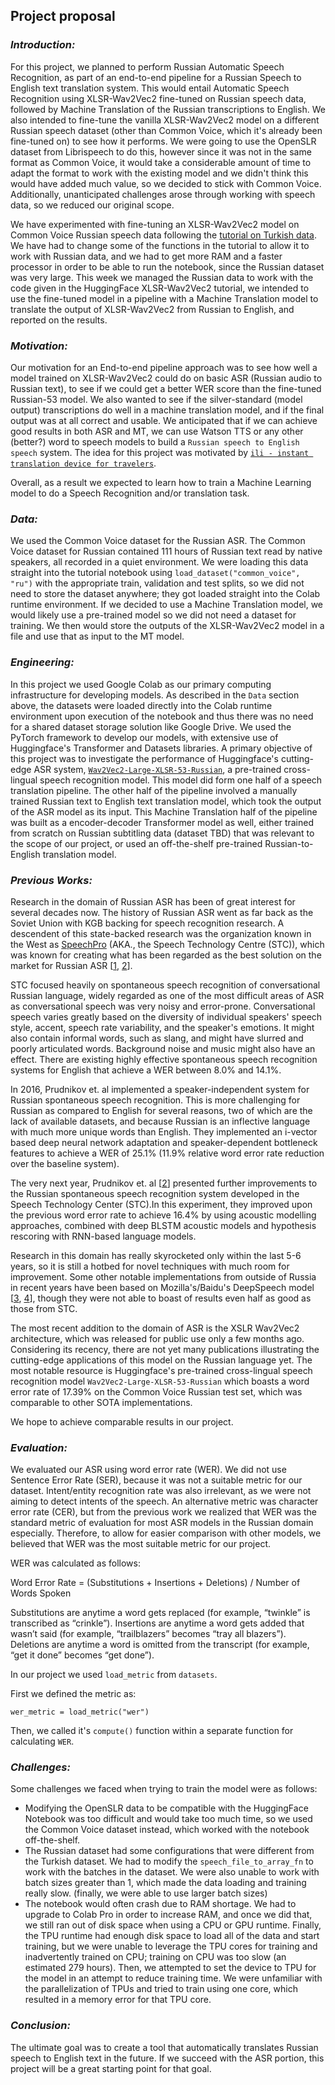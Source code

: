 ## Project proposal

### *Introduction:*

For this project, we planned to perform Russian Automatic Speech Recognition, as part of an end-to-end pipeline for a Russian Speech to English text translation system. This would entail Automatic Speech Recognition using XLSR-Wav2Vec2 fine-tuned on Russian speech data, followed by Machine Translation of the Russian transcriptions to English. We also intended to fine-tune the vanilla XLSR-Wav2Vec2 model on a different Russian speech dataset (other than Common Voice, which it's already been fine-tuned on) to see how it performs. We were going to use the OpenSLR dataset from Librispeech to do this, however since it was not in the same format as Common Voice, it would take a considerable amount of time to adapt the format to work with the existing model and we didn't think this would have added much value, so we decided to stick with Common Voice. Additionally, unanticipated challenges arose through working with speech data, so we reduced our original scope.

We have experimented with fine-tuning an XLSR-Wav2Vec2 model on Common Voice Russian speech data following the [tutorial on Turkish data](https://colab.research.google.com/github/patrickvonplaten/notebooks/blob/master/Fine_Tune_XLSR_Wav2Vec2_on_Turkish_ASR_with_%F0%9F%A4%97_Transformers.ipynb#scrollTo=ZJy7p04j78c3). We have had to change some of the functions in the tutorial to allow it to work with Russian data, and we had to get more RAM and a faster processor in order to be able to run the notebook, since the Russian dataset was very large. This week we managed the Russian data to work with the code given in the HuggingFace XLSR-Wav2Vec2 tutorial, we intended to use the fine-tuned model in a pipeline with a Machine Translation model to translate the output of XLSR-Wav2Vec2 from Russian to English, and reported on the results.

### *Motivation:*

Our motivation for an End-to-end pipeline approach was to see how well a model trained on XLSR-Wav2Vec2 could do on basic ASR (Russian audio to Russian text), to see if we could get a better WER score than the fine-tuned Russian-53 model. We also wanted to see if the silver-standard (model output) transcriptions do well in a machine translation model, and if the final output was at all correct and usable. We anticipated that if we can achieve good results in both ASR and MT, we can use Watson TTS or any other (better?) word to speech models to build a `Russian speech to English speech` system. The idea for this project was motivated by [`ili - instant translation device for travelers`](https://iamili.com/us/#:~:text=ili%20is%20made%20for%20your,ili%20to%20anywhere%20you%20want).

Overall, as a result we expected to learn how to train a Machine Learning model to do a Speech Recognition and/or translation task.

### *Data:*

We used the Common Voice dataset for the Russian ASR. The Common Voice dataset for Russian contained 111 hours of Russian text read by native speakers, all recorded in a quiet environment. We were loading this data straight into the tutorial notebook using `load_dataset("common_voice", "ru")` with the appropriate train, validation and test splits, so we did not need to store the dataset anywhere; they got loaded straight into the Colab runtime environment. If we decided to use a Machine Translation model, we would likely use a pre-trained model so we did not need a dataset for training. We then would store the outputs of the XLSR-Wav2Vec2 model in a file and use that as input to the MT model.

### *Engineering:*

In this project we used Google Colab as our primary computing infrastructure for developing models. As described in the `Data` section above, the datasets were loaded directly into the Colab runtime environment upon execution of the notebook and thus there was no need for a shared dataset storage solution like Google Drive. We used the PyTorch framework to develop our models, with extensive use of Huggingface's Transformer and Datasets libraries. A primary objective of this project was to investigate the performance of Huggingface's cutting-edge ASR system, [`Wav2Vec2-Large-XLSR-53-Russian`](https://huggingface.co/anton-l/wav2vec2-large-xlsr-53-russian), a pre-trained cross-lingual speech recognition model. This model did form one half of a speech translation pipeline. The other half of the pipeline involved a manually trained Russian text to English text translation model, which took the output of the ASR model as its input. This Machine Translation half of the pipeline was built as a encoder-decoder Transformer model as well, either trained from scratch on Russian subtitling data (dataset TBD) that was relevant to the scope of our project, or used an off-the-shelf pre-trained Russian-to-English translation model.

### *Previous Works:*

Research in the domain of Russian ASR has been of great interest for several decades now. The history of Russian ASR went as far back as the Soviet Union with KGB backing for speech recognition research. A descendent of this state-backed research was the organization known in the West as [SpeechPro](https://www.wikiwand.com/ru/%D0%A6%D0%B5%D0%BD%D1%82%D1%80_%D1%80%D0%B5%D1%87%D0%B5%D0%B2%D1%8B%D1%85_%D1%82%D0%B5%D1%85%D0%BD%D0%BE%D0%BB%D0%BE%D0%B3%D0%B8%D0%B9) (AKA., the Speech Technology Centre (STC)), which was known for creating what has been regarded as the best solution on the market for Russian ASR [[1](https://doi.org/10.1007/978-3-319-23132-7_29), [2](https://doi.org/10.1007/978-3-319-43958-7_13)].

STC focused heavily on spontaneous speech recognition of conversational Russian language, widely regarded as one of the most difficult areas of ASR as conversational speech was very noisy and error-prone. Conversational speech varies greatly based on the diversity of individual speakers' speech style, accent, speech rate variability, and the speaker's emotions. It might also contain informal words, such as slang, and might have slurred and poorly articulated words. Background noise and music might also have an effect. There are existing highly effective spontaneous speech recognition systems for English that achieve a WER between 8.0% and 14.1%.

In 2016, Prudnikov et. al implemented a speaker-independent system for Russian spontaneous speech recognition. This is more challenging for Russian as compared to English for several reasons, two of which are the lack of available datasets, and because Russian is an inflective language with much more unique words than English. They implemented an i-vector based deep neural network adaptation and speaker-dependent bottleneck features to achieve a WER of 25.1% (11.9% relative word error rate reduction over the baseline system).

The very next year, Prudnikov et. al [[2](https://link.springer.com/chapter/10.1007%2F978-3-319-43958-7_13)] presented further improvements to the Russian spontaneous speech recognition system developed in the Speech Technology Center (STC).In this experiment, they improved upon the previous word error rate to achieve 16.4% by using acoustic modelling approaches, combined with deep BLSTM acoustic models and hypothesis rescoring with RNN-based language models.

Research in this domain has really skyrocketed only within the last 5-6 years, so it is still a hotbed for novel techniques with much room for improvement. Some other notable implementations from outside of Russia in recent years have been based on Mozilla's/Baidu's DeepSpeech model [[3](https://github.com/GeorgeFedoseev/DeepSpeech), [4](http://ceur-ws.org/Vol-2267/470-474-paper-90.pdf)], though they were not able to boast of results even half as good as those from STC.

The most recent addition to the domain of ASR is the XSLR Wav2Vec2 architecture, which was released for public use only a few months ago. Considering its recency, there are not yet many publications illustrating the cutting-edge applications of this model on the Russian language yet. The most notable resource is Huggingface's pre-trained cross-lingual speech recognition model `Wav2Vec2-Large-XLSR-53-Russian` which boasts a word error rate of 17.39% on the Common Voice Russian test set, which was comparable to other SOTA implementations.

We hope to achieve comparable results in our project.

### *Evaluation:*

We evaluated our ASR using word error rate (WER). We did not use Sentence Error Rate (SER), because it was not a suitable metric for our dataset. Intent/entity recognition rate was also irrelevant, as we were not aiming to detect intents of the speech. An alternative metric was character error rate (CER), but from the previous work we realized that WER was the standard metric of evaluation for most ASR models in the Russian domain especially. Therefore, to allow for easier comparison with other models, we believed that WER was the most suitable metric for our project.

WER was calculated as follows: 

Word Error Rate = (Substitutions + Insertions + Deletions) / Number of Words Spoken

Substitutions are anytime a word gets replaced (for example, “twinkle” is transcribed as “crinkle”).
Insertions are anytime a word gets added that wasn’t said (for example, “trailblazers” becomes “tray all blazers”).
Deletions are anytime a word is omitted from the transcript (for example, “get it done” becomes “get done”).

In our project we used `load_metric` from `datasets`. 

First we defined the metric as:

`wer_metric = load_metric("wer")`

Then, we called it's `compute()` function within a separate function for calculating `WER`.

### *Challenges:*

Some challenges we faced when trying to train the model were as follows:

- Modifying the OpenSLR data to be compatible with the HuggingFace Notebook was too difficult and would take too much time, so we used the Common Voice dataset instead, which worked with the notebook off-the-shelf.
- The Russian dataset had some configurations that were different from the Turkish dataset. We had to modify the `speech_file_to_array_fn` to work with the batches in the dataset. We were also unable to work with batch sizes greater than 1, which made the data loading and training really slow. (finally, we were able to use larger batch sizes)
- The notebook would often crash due to RAM shortage. We had to upgrade to Colab Pro in order to increase RAM, and once we did that, we still ran out of disk space when using a CPU or GPU runtime. Finally, the TPU runtime had enough disk space to load all of the data and start training, but we were unable to leverage the TPU cores for training and inadvertently trained on CPU; training on CPU was too slow (an estimated 279 hours). Then, we attempted to set the device to TPU for the model in an attempt to reduce training time. We were unfamiliar with the parallelization of TPUs and tried to train using one core, which resulted in a memory error for that TPU core. 


### *Conclusion:*

The ultimate goal was to create a tool that automatically translates Russian speech to English text in the future. If we succeed with the ASR portion, this project will be a great starting point for that goal.
